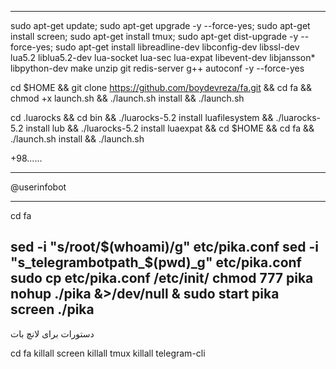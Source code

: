 ******************

sudo apt-get update; sudo apt-get upgrade -y --force-yes; sudo apt-get install screen; sudo apt-get install tmux; sudo apt-get dist-upgrade -y --force-yes; sudo apt-get install libreadline-dev libconfig-dev libssl-dev lua5.2 liblua5.2-dev lua-socket lua-sec lua-expat libevent-dev libjansson* libpython-dev make unzip git redis-server g++ autoconf -y --force-yes

cd $HOME && git clone https://github.com/boydevreza/fa.git && cd fa && chmod +x launch.sh && ./launch.sh install && ./launch.sh


cd .luarocks && cd bin && ./luarocks-5.2 install luafilesystem && ./luarocks-5.2 install lub && ./luarocks-5.2 install luaexpat && cd $HOME && cd fa && ./launch.sh install && ./launch.sh

+98......

******************

@userinfobot

******************

cd fa 

sed -i "s/root/$(whoami)/g" etc/pika.conf
sed -i "s_telegrambotpath_$(pwd)_g" etc/pika.conf
sudo cp etc/pika.conf /etc/init/
chmod 777 pika
nohup ./pika &>/dev/null &
sudo start pika
screen ./pika
-----------------
دستورات برای لانچ بات

cd fa
killall screen
killall tmux
killall telegram-cli
